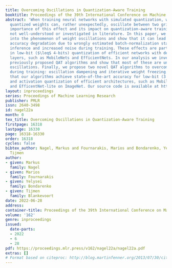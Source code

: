 ```yaml
---
title: Overcoming Oscillations in Quantization-Aware Training
booktitle: Proceedings of the 39th International Conference on Machine Learning
abstract: 'When training neural networks with simulated quantization, we observe that
  quantized weights can, rather unexpectedly, oscillate between two grid-points. The
  importance of this effect and its impact on quantization-aware training (QAT) are
  not well-understood or investigated in literature. In this paper, we delve deeper
  into the phenomenon of weight oscillations and show that it can lead to a significant
  accuracy degradation due to wrongly estimated batch-normalization statistics during
  inference and increased noise during training. These effects are particularly pronounced
  in low-bit ($\leq$ 4-bits) quantization of efficient networks with depth-wise separable
  layers, such as MobileNets and EfficientNets. In our analysis we investigate several
  previously proposed QAT algorithms and show that most of these are unable to overcome
  oscillations. Finally, we propose two novel QAT algorithms to overcome oscillations
  during training: oscillation dampening and iterative weight freezing. We demonstrate
  that our algorithms achieve state-of-the-art accuracy for low-bit (3 & 4 bits) weight
  and activation quantization of efficient architectures, such as MobileNetV2, MobileNetV3,
  and EfficentNet-lite on ImageNet. Our source code is available at https://github.com/qualcomm-ai-research/oscillations-qat.'
layout: inproceedings
series: Proceedings of Machine Learning Research
publisher: PMLR
issn: 2640-3498
id: nagel22a
month: 0
tex_title: Overcoming Oscillations in Quantization-Aware Training
firstpage: 16318
lastpage: 16330
page: 16318-16330
order: 16318
cycles: false
bibtex_author: Nagel, Markus and Fournarakis, Marios and Bondarenko, Yelysei and Blankevoort,
  Tijmen
author:
- given: Markus
  family: Nagel
- given: Marios
  family: Fournarakis
- given: Yelysei
  family: Bondarenko
- given: Tijmen
  family: Blankevoort
date: 2022-06-28
address:
container-title: Proceedings of the 39th International Conference on Machine Learning
volume: '162'
genre: inproceedings
issued:
  date-parts:
  - 2022
  - 6
  - 28
pdf: https://proceedings.mlr.press/v162/nagel22a/nagel22a.pdf
extras: []
# Format based on citeproc: http://blog.martinfenner.org/2013/07/30/citeproc-yaml-for-bibliographies/
---
```

